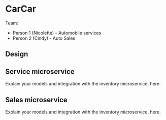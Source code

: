 # CarCar

Team:

* Person 1 (Nicolette) - Automobile services
* Person 2 (Cindy) - Auto Sales

## Design

## Service microservice

Explain your models and integration with the inventory
microservice, here.

## Sales microservice

Explain your models and integration with the inventory
microservice, here.
